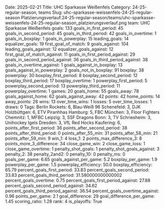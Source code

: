 Date: 2025-02-21
Title: UHC Sparkasse Weißenfels
Category: 24-25-regular-season, teams
Slug: uhc-sparkasse-weissenfels-24-25-regular-season
Platzierungsverlauf:24-25-regular-season/teams/uhc-sparkasse-weissenfels-24-25-regular-season_platzierungsverlauf.png
team: UHC Sparkasse Weißenfels
goals: 133
goals_in_first_period: 45
goals_in_second_period: 45
goals_in_third_period: 42
goals_in_overtime: 1
goals_in_boxplay: 1
goals_in_powerplay: 15
leading_goals: 14
equalizer_goals: 19
first_goal_of_match: 9
goals_against: 104
leading_goals_against: 12
equalizer_goals_against: 12
first_goal_of_match_against: 11
goals_in_first_period_against: 29
goals_in_second_period_against: 36
goals_in_third_period_against: 38
goals_in_overtime_against: 1
goals_against_in_boxplay: 13
goals_against_in_powerplay: 2
goals_not_in_boxplay: 91
boxplay: 38
powerplay: 30
boxplay_first_period: 8
boxplay_second_period: 12
boxplay_third_period: 17
boxplay_overtime: 1
powerplay_first_period: 5
powerplay_second_period: 13
powerplay_third_period: 11
powerplay_overtime: 1
games: 20
goals_home: 55
goals_away: 78
goals_against_home: 62
goals_against_away: 42
points: 42
home_points: 14
away_points: 28
wins: 13
over_time_wins: 1
losses: 5
over_time_losses: 1
draws: 0
Tags:  Berlin Rockets: 6,  Blau-Weiß 96 Schenefeld: 3,  DJK Holzbüttgen: 6,  ETV Piranhhas Hamburg: 5,  FBC München: 3,  Floor Fighters Chemnitz: 1,  MFBC Leipzig: 3,  SSF Dragons Bonn: 3,  TV Schriesheim: 3,  Unihockey Igels Dresden: 3,  VfL Red Hocks Kaufering: 6,
points_after_first_period: 36
points_after_second_period: 38
points_after_third_period: 0
points_after_55_min: 31
points_after_58_min: 21
points_after_59_min: 9
win_1: 4
loss_1: 2
points_max_difference_3: 8
points_more_3_difference: 34
close_game_win: 2
close_game_loss: 1
close_game_overtime: 1
penalty_shot_goals: 1
penalty_shot_goals_against: 3
penalty_2: 38
penalty_2and2: 0
penalty_10: 0
penalty_ms: 0
goals_per_game: 6.65
goals_against_per_game: 5.2
boxplay_per_game: 1.9
powerplay_per_game: 1.5
powerplay_efficiency: 50.0
boxplay_efficiency: 65.79
percent_goals_first_period: 33.83
percent_goals_second_period: 33.83
percent_goals_third_period: 31.580000000000002
percent_goals_overtime: 0.75
percent_goals_first_period_against: 27.88
percent_goals_second_period_against: 34.62
percent_goals_third_period_against: 36.54
percent_goals_overtime_against: 0.96
points_per_game: 2.1
goal_difference: 29
goal_difference_per_game: 1.45
scoring_ratio: 1.28
rank: 4
is_playoffs: True
